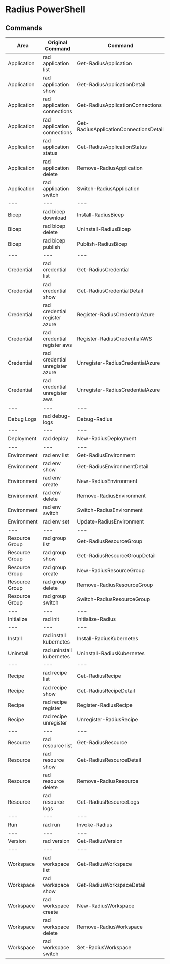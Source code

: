 # Radius PowerShell

## Commands

| Area           | Original Command                | Command                                |
| -------------- | ------------------------------- | -------------------------------------- |
| Application    | rad application list            | Get-RadiusApplication                  |
| Application    | rad application show            | Get-RadiusApplicationDetail            |
| Application    | rad application connections     | Get-RadiusApplicationConnections       |
 Application     | rad application connections     | Get-RadiusApplicationConnectionsDetail |
| Application    | rad application status          | Get-RadiusApplicationStatus            |
| Application    | rad application delete          | Remove-RadiusApplication               |
| Application    | rad application switch          | Switch-RadiusApplication               |
| ---            | ---                             | ---                                    |
| Bicep          | rad bicep download              | Install-RadiusBicep                    |
| Bicep          | rad bicep delete                | Uninstall-RadiusBicep                  |
| Bicep          | rad bicep publish               | Publish-RadiusBicep                    |
| ---            | ---                             | ---                                    |
| Credential     | rad credential list             | Get-RadiusCredential                   |
| Credential     | rad credential show             | Get-RadiusCredentialDetail             |
| Credential     | rad credential register azure   | Register-RadiusCredentialAzure         |
| Credential     | rad credential register aws     | Register-RadiusCredentialAWS           |
| Credential     | rad credential unregister azure | Unregister-RadiusCredentialAzure       |
| Credential     | rad credential unregister aws   | Unregister-RadiusCredentialAzure       |
| ---            | ---                             | ---                                    |
| Debug Logs     | rad debug-logs                  | Debug-Radius                           |
| ---            | ---                             | ---                                    |
| Deployment     | rad deploy                      | New-RadiusDeployment                   |
| ---            | ---                             | ---                                    |
| Environment    | rad env list                    | Get-RadiusEnvironment                  |
| Environment    | rad env show                    | Get-RadiusEnvironmentDetail            |
| Environment    | rad env create                  | New-RadiusEnvironment                  |
| Environment    | rad env delete                  | Remove-RadiusEnvironment               |
| Environment    | rad env switch                  | Switch-RadiusEnvironment               |
| Environment    | rad env set                     | Update-RadiusEnvironment               |
| ---            | ---                             | ---                                    |
| Resource Group | rad group list                  | Get-RadiusResourceGroup                |
| Resource Group | rad group show                  | Get-RadiusResourceGroupDetail          |
| Resource Group | rad group create                | New-RadiusResourceGroup                |
| Resource Group | rad group delete                | Remove-RadiusResourceGroup             |
| Resource Group | rad group switch                | Switch-RadiusResourceGroup             |
| ---            | ---                             | ---                                    |
| Initialize     | rad init                        | Initialize-Radius                      |
| ---            | ---                             | ---                                    |
| Install        | rad install kubernetes          | Install-RadiusKubernetes               |
| Uninstall      | rad uninstall kubernetes        | Uninstall-RadiusKubernetes             |
| ---            | ---                             | ---                                    |
| Recipe         | rad recipe list                 | Get-RadiusRecipe                       |
| Recipe         | rad recipe show                 | Get-RadiusRecipeDetail                 |
| Recipe         | rad recipe register             | Register-RadiusRecipe                  |
| Recipe         | rad recipe unregister           | Unregister-RadiusRecipe                |
| ---            | ---                             | ---                                    |
| Resource       | rad resource list               | Get-RadiusResource                     |
| Resource       | rad resource show               | Get-RadiusResourceDetail               |
| Resource       | rad resource delete             | Remove-RadiusResource                  |
| Resource       | rad resource logs               | Get-RadiusResourceLogs                 |
| ---            | ---                             | ---                                    |
| Run            | rad run                         | Invoke-Radius                          |
| ---            | ---                             | ---                                    |
| Version        | rad version                     | Get-RadiusVersion                      |
| ---            | ---                             | ---                                    |
| Workspace      | rad workspace list              | Get-RadiusWorkspace                    |
| Workspace      | rad workspace show              | Get-RadiusWorkspaceDetail              |
| Workspace      | rad workspace create            | New-RadiusWorkspace                    |
| Workspace      | rad workspace delete            | Remove-RadiusWorkspace                 |
| Workspace      | rad workspace switch            | Set-RadiusWorkspace                    |
